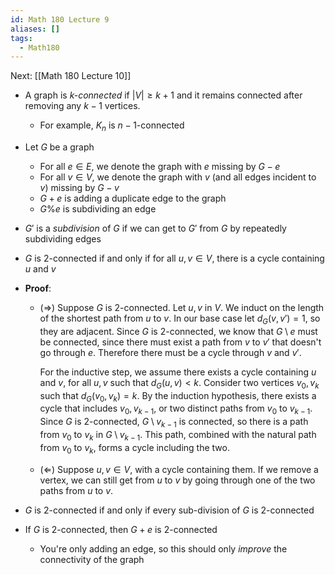 ```yaml
---
id: Math 180 Lecture 9
aliases: []
tags:
  - Math180
---
```


Next: [[Math 180 Lecture 10]]

- A graph is _$k$-connected_ if $|V| \geq k + 1$ and it remains connected after
  removing any $k - 1$ vertices.
  - For example, $K_n$ is $n - 1$-connected
- Let $G$ be a graph
  - For all $e\in E$, we denote the graph with $e$ missing by $G - e$
  - For all $v\in V$, we denote the graph with $v$ (and all edges incident to
    $v$) missing by $G - v$
  - $G + e$ is adding a duplicate edge to the graph
  - $G \% e$ is subdividing an edge
- $G'$ is a _subdivision_ of $G$ if we can get to $G'$ from $G$ by repeatedly
  subdividing edges
- $G$ is 2-connected if and only if for all $u, v\in V$, there is a cycle
  containing $u$ and $v$
- **Proof**:

  - ($\Rightarrow$) Suppose $G$ is 2-connected. Let $u, v$ in $V$. We induct on
    the length of the shortest path from $u$ to $v$. In our base case let
    $d_G(v, v') = 1$, so they are adjacent. Since $G$ is 2-connected, we know
    that $G\setminus e$ must be connected, since there must exist a path from
    $v$ to $v'$ that doesn't go through $e$. Therefore there must be a cycle
    through $v$ and $v'$.

    For the inductive step, we assume there exists a cycle containing $u$ and
    $v$, for all $u, v$ such that $d_G(u, v) < k$. Consider two vertices
    $v_0, v_k$ such that $d_G(v_0, v_k) = k$. By the induction hypothesis, there
    exists a cycle that includes $v_0, v_{k - 1}$, or two distinct paths from
    $v_0$ to $v_{k - 1}$. Since $G$ is 2-connected, $G\setminus v_{k - 1}$ is
    connected, so there is a path from $v_0$ to $v_k$ in $G\setminus v_{k - 1}$.
    This path, combined with the natural path from $v_0$ to $v_k$, forms a cycle
    including the two.

  - ($\Leftarrow$) Suppose $u, v\in V$, with a cycle containing them. If we
    remove a vertex, we can still get from $u$ to $v$ by going through one of
    the two paths from $u$ to $v$.

- $G$ is 2-connected if and only if every sub-division of $G$ is 2-connected
- If $G$ is 2-connected, then $G + e$ is 2-connected
  - You're only adding an edge, so this should only _improve_ the connectivity
    of the graph
